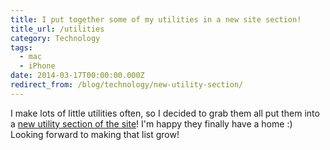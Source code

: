 ```yaml
---
title: I put together some of my utilities in a new site section!
title_url: /utilities
category: Technology
tags:
  - mac
  - iPhone
date: 2014-03-17T00:00:00.000Z
redirect_from: /blog/technology/new-utility-section/
---
```

I make lots of little utilities often, so I decided to grab them all put them into a [new utility section of the site](/utilities)! I'm happy they finally have a home :) Looking forward to making that list grow! 

